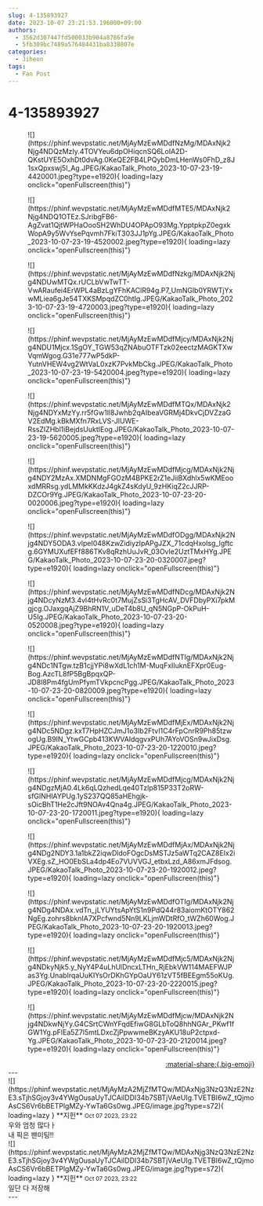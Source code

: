 ```yaml
---
slug: 4-135893927
date: 2023-10-07 23:21:53.196000+09:00
authors:
  - 3562d307447fd500033b904a8786fa9e
  - 5fb309bc7489a576484431ba8338807e
categories:
  - Jiheon
tags:
  - Fan Post
---
```


# 4-135893927

<div class="post-container" markdown="1">
<div class="content-container md-sidebar__scrollwrap" markdown="1">


<figure markdown="1">
![](https://phinf.wevpstatic.net/MjAyMzEwMDdfNzMg/MDAxNjk2Njg4NDQzMzIy.4TOVYeu6dpOHiqcnSQ6LoIA2D-QKstUYE5OxhDt0dvAg.0KeQE2FB4LPQybDmLHenWs0FhD_z8J1sxQpxswj5l_Ag.JPEG/KakaoTalk_Photo_2023-10-07-23-19-4420001.jpeg?type=e1920){ loading=lazy onclick="openFullscreen(this)"}
</figure>

<figure markdown="1">
![](https://phinf.wevpstatic.net/MjAyMzEwMDdfMTE5/MDAxNjk2Njg4NDQ1OTEz.SJribgFB6-AgZvat1QjtWPHaOooSH2WhDU4OPApO93Mg.YpptpkpZ0egxkWopA9y5WvYsePqvmh7FkiT303JJ1pYg.JPEG/KakaoTalk_Photo_2023-10-07-23-19-4520002.jpeg?type=e1920){ loading=lazy onclick="openFullscreen(this)"}
</figure>

<figure markdown="1">
![](https://phinf.wevpstatic.net/MjAyMzEwMDdfNzkg/MDAxNjk2Njg4NDUwMTQx.rUCLbVwTwTT-VwARaufei4ErWPL4aBzLgYFhKAClR94g.P7_UmNGlb0YRWTjYxwMLiea6gJe54TXKSMpqdZC0htIg.JPEG/KakaoTalk_Photo_2023-10-07-23-19-4720003.jpeg?type=e1920){ loading=lazy onclick="openFullscreen(this)"}
</figure>

<figure markdown="1">
![](https://phinf.wevpstatic.net/MjAyMzEwMDdfMjcy/MDAxNjk2Njg4NDU1Mjcx.1SgOY_TGW53qZNAbuOTFTzk02eectzMAGKTXwVqmWgog.G31e777wP5dkP-YutnVHEW4vg2WtVaL0xzK7PvkMbCkg.JPEG/KakaoTalk_Photo_2023-10-07-23-19-5420004.jpeg?type=e1920){ loading=lazy onclick="openFullscreen(this)"}
</figure>

<figure markdown="1">
![](https://phinf.wevpstatic.net/MjAyMzEwMDdfMTQx/MDAxNjk2Njg4NDYxMzYy.rr5fGw1ll8Jwhb2qAIbeaVGRMj4DkvCjDVZzaGV2EdMg.kBkMXfn7RxLVS-JlUWE-RssZIZHbl1iBejdsUuktIEog.JPEG/KakaoTalk_Photo_2023-10-07-23-19-5620005.jpeg?type=e1920){ loading=lazy onclick="openFullscreen(this)"}
</figure>

<figure markdown="1">
![](https://phinf.wevpstatic.net/MjAyMzEwMDdfMjcg/MDAxNjk2Njg4NDY2MzAx.XMDNMgFGOzM4BPKE2rZ1eJiiBXdhlx5wKMEooxdMRRsg.ydLMMkKKdzJ4gkZ4sKdyU_9zHKiqZ2cJJRP-DZCOr9Yg.JPEG/KakaoTalk_Photo_2023-10-07-23-20-0020006.jpeg?type=e1920){ loading=lazy onclick="openFullscreen(this)"}
</figure>

<figure markdown="1">
![](https://phinf.wevpstatic.net/MjAyMzEwMDdfODgg/MDAxNjk2Njg4NDY5ODA3.vlpeI048KzwZidiyzIpAPgJZX_71cdqHxoIsg_lgftcg.6GYMUXufEFf886TKv8qRzhUuJvR_03Ovle2UztTMxHYg.JPEG/KakaoTalk_Photo_2023-10-07-23-20-0320007.jpeg?type=e1920){ loading=lazy onclick="openFullscreen(this)"}
</figure>

<figure markdown="1">
![](https://phinf.wevpstatic.net/MjAyMzEwMDdfNDcg/MDAxNjk2Njg4NDcyNzM3.4vl4tHvRc0t7MujZsSi3TgHcAV_DVFDbyPXi7pkMgjcg.OJaxgqAjZ9BhRN1V_uDeT4b8U_qN5NGpP-OkPuH-U5Ig.JPEG/KakaoTalk_Photo_2023-10-07-23-20-0520008.jpeg?type=e1920){ loading=lazy onclick="openFullscreen(this)"}
</figure>

<figure markdown="1">
![](https://phinf.wevpstatic.net/MjAyMzEwMDdfNTIg/MDAxNjk2Njg4NDc1NTgw.tzB1cjjYPi8wXdL1ch1M-MuqFxIIuknEFXpr0Eug-Bog.AzcTL8fP5BgBpqxQP-JD8l8Pm4fgUmPfymTVkpcncPgg.JPEG/KakaoTalk_Photo_2023-10-07-23-20-0820009.jpeg?type=e1920){ loading=lazy onclick="openFullscreen(this)"}
</figure>

<figure markdown="1">
![](https://phinf.wevpstatic.net/MjAyMzEwMDdfMjEx/MDAxNjk2Njg4NDc5NDgz.kxT7HpHZCJmJ1o3Ib2FtvI1C4rFpCnrR9Ph85tzwogUg.B9IN_YtwGCpb413KWVAIdqgvxPUh7AYoVOSn9wJixDsg.JPEG/KakaoTalk_Photo_2023-10-07-23-20-1220010.jpeg?type=e1920){ loading=lazy onclick="openFullscreen(this)"}
</figure>

<figure markdown="1">
![](https://phinf.wevpstatic.net/MjAyMzEwMDdfMjcg/MDAxNjk2Njg4NDgzMjA0.4Lk6qLQzhedLqe40Tzlp815P33T2oRW-sfGINHlAYPUg.1yS237QQ85aHEhgjk-sOicBhT1He2cJft9NOAv4Qna4g.JPEG/KakaoTalk_Photo_2023-10-07-23-20-1720011.jpeg?type=e1920){ loading=lazy onclick="openFullscreen(this)"}
</figure>

<figure markdown="1">
![](https://phinf.wevpstatic.net/MjAyMzEwMDdfMjAx/MDAxNjk2Njg4NDg2NDY3.1a1bkZ2iqwDldoFOgcDsMSTJz5aWTq2CAZ8EIx2iVXEg.sZ_HO0EbSLa4dp4Eo7VUVVGJ_etbxLzd_A86xmJFdsog.JPEG/KakaoTalk_Photo_2023-10-07-23-20-1920012.jpeg?type=e1920){ loading=lazy onclick="openFullscreen(this)"}
</figure>

<figure markdown="1">
![](https://phinf.wevpstatic.net/MjAyMzEwMDdfOTIg/MDAxNjk2Njg4NDg4NDAx.vdTn_jLYUYtsApYtS1n9PdQ44r83aiomKtOTY862NgEg.zohrs8bknIA7XPcfwnd5Nn9LKLjmWDtRfO_tWZh60Wog.JPEG/KakaoTalk_Photo_2023-10-07-23-20-1920013.jpeg?type=e1920){ loading=lazy onclick="openFullscreen(this)"}
</figure>

<figure markdown="1">
![](https://phinf.wevpstatic.net/MjAyMzEwMDdfMjc5/MDAxNjk2Njg4NDkyNjk5.y_NyY4P4uLhUlDncxLTHn_RjEbkVW114MAEFWJPas3Yg.UnabIrqaUuKIYsOrDKhGYpOaUY61zVT5fBEEgm55oKUg.JPEG/KakaoTalk_Photo_2023-10-07-23-20-2220015.jpeg?type=e1920){ loading=lazy onclick="openFullscreen(this)"}
</figure>

<figure markdown="1">
![](https://phinf.wevpstatic.net/MjAyMzEwMDdfMjcw/MDAxNjk2Njg4NDkwNjYy.G4CSrtCWnYFqdEfiwG8GLbToQ8hhNGAr_PKwf1fGW1Yg.pFlEa5Z7l5mtLDxcZjPpwwmeBKzyAKU18uP2ctpxd-Yg.JPEG/KakaoTalk_Photo_2023-10-07-23-20-2120014.jpeg?type=e1920){ loading=lazy onclick="openFullscreen(this)"}
</figure>
 

</div>
</div>

<div style="text-align: right;" markdown="1">
<a href="https://weverse.io/fromis9/fanpost/4-135893927" style="text-align: right;">:material-share:{.big-emoji}</a>
</div>
---

<div class="comments-container md-sidebar__scrollwrap" markdown="1">
<div class="comment" markdown="1">
<div class='id-container' markdown="1">
![](https://phinf.wevpstatic.net/MjAyMzA2MjZfMTQw/MDAxNjg3NzQ3NzE2NzE3.sTjhSGjoy3v4YWgOusaUyTJCAiIDDI34b7SBTjVAeUIg.TVETBI6wZ_tQjmoAsCS6Vr6bBETPlgMZy-YwTa6Gs0wg.JPEG/image.jpg?type=s72){ loading=lazy }
**<span class="artist">지헌</span>** <small>Oct 07 2023, 23:22</small><br>
</div>
<div class='comment-body' markdown="1">
우와 엄청 많다ㅏ<br>내 픽은 팬미팅!!
</div>
</div>
<div class="comment" markdown="1">
<div class='id-container' markdown="1">
![](https://phinf.wevpstatic.net/MjAyMzA2MjZfMTQw/MDAxNjg3NzQ3NzE2NzE3.sTjhSGjoy3v4YWgOusaUyTJCAiIDDI34b7SBTjVAeUIg.TVETBI6wZ_tQjmoAsCS6Vr6bBETPlgMZy-YwTa6Gs0wg.JPEG/image.jpg?type=s72){ loading=lazy }
**<span class="artist">지헌</span>** <small>Oct 07 2023, 23:22</small><br>
</div>
<div class='comment-body' markdown="1">
일단 다 저장해
</div>
</div>
</div>
---
